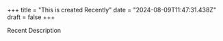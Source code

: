 +++
title = "This is created Recently"
date = "2024-08-09T11:47:31.438Z"
draft = false
+++

  Recent Description
        